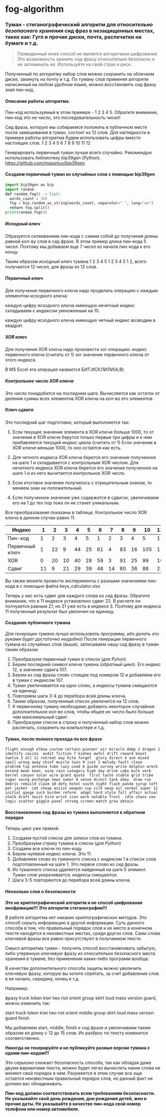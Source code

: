# fog-algorithm

### Туман - стеганографический алгоритм для _относительно безопасного_ хранения сид фраз в незащищенных местах, таких как: Гугл и прочие диски, почта, распечатки на бумаге и т.д.

> Приведенный ниже способ не является алгоритмом шифрования. Это возможность хранить сид-фразу относительно безопасно и не запоминать ее. Используйте на свой страх и риск.

Полученный по алгоритму набор слов можно сохранить на облачном диске, закинуть на почту и т.д. 
По туману слов применяя алгоритм написанный на любом удобном языке, можно восстановить сид фразу зная пин-код.


#### Описание работы алгоритма.

Пин-код используемый в этом примере - 1 2 3 4 5. Обратите внимание, пин-код это не число, это последовательность чисел!

Сид фраза, которую мы собираемся положить в публичном месте после замешивания в туман, состоит из 12 слов.
Для наглядности в примере работы алгоритма будем использовать цифры вместо настоящих слов.
1 2 3 4 5 6 7 8 9 10 11 12

Генерировать первичный туман лучше всего случайно.
Рекомендую использовать библиотеку bip39gen (_Python_).
<https://github.com/massmux/bip39gen>

#### Создаем первичный туман из случайных слов с помощью bip39gen

```python
import bip39gen as bip
import random
def random_fog() -> list:
  words_count = 300
  fog = bip.random_as_string(words_count, separator=" ", lang="en")
  return fog.split()
print(random_fog())
```


##### Исходный ключ
Образуется склеиванием пин-кода с самим собой до получения длины равной кол-ву слов в сид фразе.
В этом пример длина пин-кода 5 чисел. Поэтому мы _добиваем_ еще 7 чисел из начала пин-кода к его концу.

Таким образом исходный ключ тумана 1 2 3 4 5 1 2 3 4 5 1 2, всего получается 12 чисел, для фразы из 12 слов.

##### Первичный ключ
Для получения первичного ключа надо проделать операцию с каждым элементом исходного ключа:

каждую цифру исходного ключа имеющую нечетный индекс складываем с индексом умноженным на 10.

каждую цифру исходного ключа имеющую четный индекс возводим в квадрат.

##### XOR ключ
Для получения XOR ключа надо произвести xor операцию: индекс первичного ключа (считать от 1) xor значение первичного ключа от этого индекса.

В MS Excel эта операция назвается БИТ.ИСКЛИЛИ(A;B)

##### Контрольное число XOR ключа
Это число понадобится на последнем шаге. Вычисляется как остаток от деления суммы всех элементов XOR ключа на кол-во его элементов.

##### Ключ сдвига
Это последний шаг подготовки, который выполняется так:

1. Если текущее значение элемента в XOR ключе больше 1000, то от значения в XOR  ключе берутся только первые три цифры и к ним прибавляется текущий индекс цикла (считать от 1)
   Если значение в XOR ключе меньше 1000, то оно остается как есть.

2. Для четного индекса XOR ключа берется его значение полученное на шаге 1 и складывается с контрольным XOR числом.
   Для нечетного индекса XOR ключа берется его значение полученное на шаге 1 и из него вычитается контрольное XOR число.

3. Если итоговое значение получилось с отрицательным знаком, то меняем знак на положительный.
   
4. Если полученное значение уже содержится в сдвигах, увеличиваем его на 1 до тех пор пока он не станет уникальным.


Все преобразования показаны в таблице. Контрольное число XOR ключа в данном случае равно 11.

|   Индекс	    |   1	|   2	|   3	|   4	|   5	|   6	|   7	|   8	|   9	|   10	|   11	|   12	|
|---	        |---	|---	|---	|---	|---	|---	|---	|---	|---	|---	|---	|---	|
|Пин-код        |   1 	|   2	|   3	|   4	|   5	|   1	|   2	|   3	|   4	|   5	|   1	|   2	|
|Первичный ключ |   1	|  22	|   9	|   44	|   25	|   61	|   4	|   83	|   16	|   105	|   1	|   122	|
|XOR         	|   0   |  20 	|  10 	|   40	|   28	|   59	|   3	|   91	|   25	|   99	|   10	|  118 	|
|Сдвиг  	    |   11	|  9 	|  21 	|   29	|   39	|   48	|   14	|   80	|   36	|   88	|   22	|  107 	|

Вы также можете провести эксперименты с разными значениями пин-кода в с помощью файла keys_calculator.xlsx 


Теперь у нас есть сдвиг для каждого слова из сид фразы. Обратите внимание, что в 11 индексе установлено сдвиг 22. В расчете он полчуается равным 21,
но 21 уже есть в индексе 3. Поэтому для индекса 11 полученный результат был увеличен на единицу.

#### Создание публичного тумана
_Для генерации тумана лучше использовать программу, ибо делать это руками будет достаточно неудобно)_
После генерации первичного тумана из случайных слов (выше), записываем нашу сид фразу в туман таким образом:
1. Преобразуем первичный туман в список (_для Pyhon_)
2. Берем последний символ ключа тумана (_обратный цикл_). Его индекс 12, а значение сдвига 107.
3. Берем из сид фразы слово стоящее под номером 12 и добавляем его в туман с индексом 107.
4. Туман увеличивается на одно слово, а индексы тумана смещаются на единицу.
5. Повторяем шаги 3-4 до перебора всей длины ключа.
6. Таким образом, полученный список увеличится на 12 слов.
7. К первичному туману необходимо добавить некоторое случайное дополнительное кол-во слов, чтобы общее их число было больше чем максимальный сдвиг.
8. Преобразуем список в строку и полученный набор слов можно распечать, сохранить на компьютере и т.д.



#### Туман, после полного прохода по все фразе
`
flight enough elbow custom certain pioneer air miracle damp 2 dragon 1 identify casino 
audit fiction 7 kidney awful drift reward boost twelve 3 all 11 retreat way kite forget 
glory direct 4 ask mixed spoil wrong away chief muscle twin 9 just 5 melody fault clean 
problem tip antenna tube lazy used 6 guide survey write dolphin wreck extend mean keen 
wine rain category high day drink cake bulk verb barrel canyon solar wire grant quote 
first taste stable grid tribe sugar swing exchange news swear 8 venue direct tank obey 
draw run debris rebuild claim 10 defy hotel south night flash panda syrup left pet jacket 
cat cheap assist weapon cup silk wasp oil normal super 12 initial gauge such burden reform 
adapt hard style fall affair actual chalk draft twist hire wrist icon work notable frost 
idle chaos zoo logic scatter giggle panel strong screen match grow obtain
`

#### Восстановление сид фразы из тумана выполняется в обратном порядке
Теперь цикл уже прямой.
1. Создаем пустой список для записи слов из тумана.
2. Преобразуем строку тумана в список (_для Python_)
3. Создаем все ключи по пин-коду
4. Берем нулевой индекс ключа. Это 11.
5. Добавляем слово из туманного списка с индексом 1 в список слов подготовленный на шаге 1. Это первое слово из сид фразы.
6. Из туманного списка удаляется найденный на шаге 5 элемент. Туман слов укорачивается, индексы смещаются.
7. Шаги 3-5 повторяются до перебора всей длины ключа.


#### Несколько слов о безопасности

__Это не криптографический алгоритм и не способ шифрования инофрмации!!! Это алгоритм стеганографии!!!__

В работе алгоритма нет никаких криптографических методов. Это способ скрыть информацию в другой информации. Суть данного способа в том, что правильный порядок слов и их место в конечном тексте
находятся в неизвестных местах, среди других слов. Сами слова ключевой фразы все равно присутствуют в получаемом тексте.

Смысл алгоритма туман - получить способ восстанавливать забытую, либо утерянную ключевую фразу из относительно безопасного места хранения в тумане, без применения каких-либо программ вообще.

В качестве дополнительного способа защиты можно увеличить ключевую фразу, которую вы хотите спрятать, за счет добавления слов в ее начало, середину, конец и т.д.

Например:

фразу truck token kiwi two riot orient group skirt loud mass version guard, можно изменить так:

start truck token kiwi two riot orient middle group skirt loud mass version guard finish

Мы добавляем start, middle, finish к сид фразе и увеличиваем таким образом  ее длину с 12 до 15 слов. Их разброс по тексту изменится соответственно.

__Никогда не генерируйте и не публикуйте разные версии тумана с одним пин-кодом!!!__

Это серьезно снижает безопасность способа, так как обладая даже двумя вариантами текста, можно будет легко вычислить какие слова не меняют свой порядок в нем.
Разумеется в этом случае все еще остается неизвестным правильный порядок слов, но данный факт не должен вас обнадеживать.

__Пин-код должен соответствовать всем требованиям безопасности. Не указывайте свой день рождения, дни рождения детей, жен и прочие даты. 
Не указывайте в качестве пин-кода свой номер телефона или номер автомобиля.__



